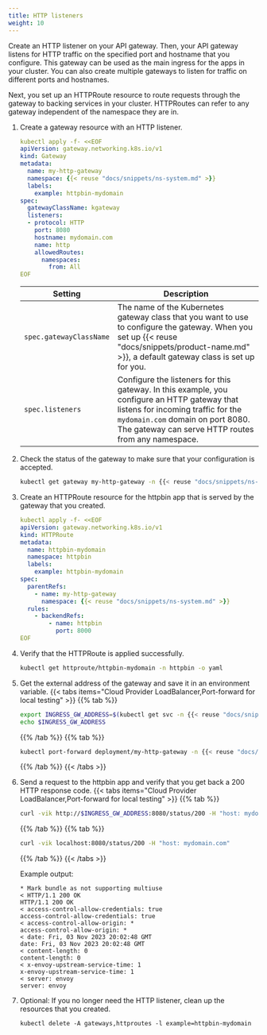 ```yaml
---
title: HTTP listeners
weight: 10
---
```


Create an HTTP listener on your API gateway. Then, your API gateway listens for HTTP traffic on the specified port and hostname that you configure. This gateway can be used as the main ingress for the apps in your cluster. You can also create multiple gateways to listen for traffic on different ports and hostnames. 

Next, you set up an HTTPRoute resource to route requests through the gateway to backing services in your cluster. HTTPRoutes can refer to any gateway independent of the namespace they are in.

1. Create a gateway resource with an HTTP listener. 
   ```yaml
   kubectl apply -f- <<EOF
   apiVersion: gateway.networking.k8s.io/v1
   kind: Gateway
   metadata:
     name: my-http-gateway
     namespace: {{< reuse "docs/snippets/ns-system.md" >}}
     labels:
       example: httpbin-mydomain
   spec:
     gatewayClassName: kgateway
     listeners:
     - protocol: HTTP
       port: 8080
       hostname: mydomain.com
       name: http
       allowedRoutes:
         namespaces:
           from: All
   EOF
   ```

   |Setting|Description|
   |--|--|
   |`spec.gatewayClassName`|The name of the Kubernetes gateway class that you want to use to configure the gateway. When you set up {{< reuse "docs/snippets/product-name.md" >}}, a default gateway class is set up for you.  |
   |`spec.listeners`|Configure the listeners for this gateway. In this example, you configure an HTTP gateway that listens for incoming traffic for the `mydomain.com` domain on port 8080. The gateway can serve HTTP routes from any namespace. |

2. Check the status of the gateway to make sure that your configuration is accepted. 
   ```sh
   kubectl get gateway my-http-gateway -n {{< reuse "docs/snippets/ns-system.md" >}} -o yaml
   ```

3. Create an HTTPRoute resource for the httpbin app that is served by the gateway that you created.
   ```yaml
   kubectl apply -f- <<EOF
   apiVersion: gateway.networking.k8s.io/v1
   kind: HTTPRoute
   metadata:
     name: httpbin-mydomain
     namespace: httpbin
     labels:
       example: httpbin-mydomain
   spec:
     parentRefs:
       - name: my-http-gateway
         namespace: {{< reuse "docs/snippets/ns-system.md" >}}
     rules:
       - backendRefs:
           - name: httpbin
             port: 8000
   EOF
   ```

4. Verify that the HTTPRoute is applied successfully. 
   ```sh
   kubectl get httproute/httpbin-mydomain -n httpbin -o yaml
   ```

5. Get the external address of the gateway and save it in an environment variable.
   {{< tabs items="Cloud Provider LoadBalancer,Port-forward for local testing" >}}
   {{% tab %}}
   ```sh
   export INGRESS_GW_ADDRESS=$(kubectl get svc -n {{< reuse "docs/snippets/ns-system.md" >}} my-http-gateway -o jsonpath="{.status.loadBalancer.ingress[0]['hostname','ip']}")
   echo $INGRESS_GW_ADDRESS   
   ```
   {{% /tab %}}
   {{% tab %}}
   ```sh
   kubectl port-forward deployment/my-http-gateway -n {{< reuse "docs/snippets/ns-system.md" >}} 8080:8080
   ```
   {{% /tab %}}
   {{< /tabs >}}

6. Send a request to the httpbin app and verify that you get back a 200 HTTP response code. 
   {{< tabs items="Cloud Provider LoadBalancer,Port-forward for local testing" >}}
   {{% tab %}}
   ```sh
   curl -vik http://$INGRESS_GW_ADDRESS:8080/status/200 -H "host: mydomain.com:8080" 
   ```
   {{% /tab %}}
   {{% tab %}}
   ```sh
   curl -vik localhost:8080/status/200 -H "host: mydomain.com"
   ```
   {{% /tab %}}
   {{< /tabs >}}
   

   Example output: 
   ```console
   * Mark bundle as not supporting multiuse
   < HTTP/1.1 200 OK
   HTTP/1.1 200 OK
   < access-control-allow-credentials: true
   access-control-allow-credentials: true
   < access-control-allow-origin: *
   access-control-allow-origin: *
   < date: Fri, 03 Nov 2023 20:02:48 GMT
   date: Fri, 03 Nov 2023 20:02:48 GMT
   < content-length: 0
   content-length: 0
   < x-envoy-upstream-service-time: 1
   x-envoy-upstream-service-time: 1
   < server: envoy
   server: envoy
   ```

7. Optional: If you no longer need the HTTP listener, clean up the resources that you created.

   ```shell
   kubectl delete -A gateways,httproutes -l example=httpbin-mydomain
   ```